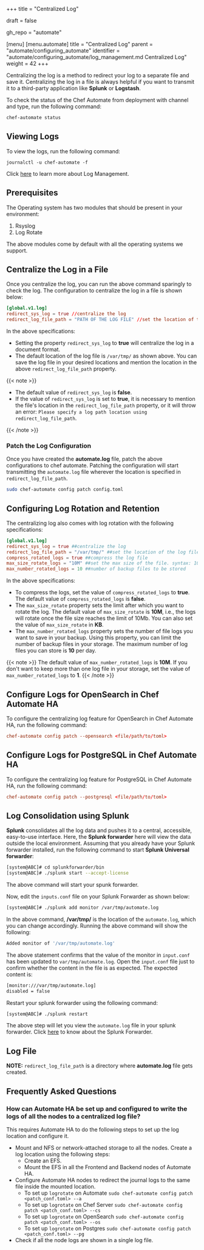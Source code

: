 +++
title = "Centralized Log"

draft = false

gh_repo = "automate"

[menu]
  [menu.automate]
    title = "Centralized Log"
    parent = "automate/configuring_automate"
    identifier = "automate/configuring_automate/log_management.md Centralized Log"
    weight = 42
+++

Centralizing the log is a method to redirect your log to a separate file and save it. Centralizing the log in a file is always helpful if you want to transmit it to a third-party application like **Splunk** or **Logstash**.

To check the status of the Chef Automate from deployment with channel and type, run the following command:

```bash
chef-automate status
```

## Viewing Logs

To view the logs, run the following command:

```shell
journalctl -u chef-automate -f
```

Click [here](/automate/log_management) to learn more about Log Management.

## Prerequisites

The Operating system has two modules that should be present in your environment:

1. Rsyslog
1. Log Rotate

The above modules come by default with all the operating systems we support.

## Centralize the Log in a File

Once you centralize the log, you can run the above command sparingly to check the log. The configuration to centralize the log in a file is shown below:

```toml
[global.v1.log]
redirect_sys_log = true //centralize the log
redirect_log_file_path = "PATH OF THE LOG FILE" //set the location of the log file. syntax: /var/tmp/
```

In the above specifications:

- Setting the property `redirect_sys_log` to **true** will centralize the log in a document format.
- The default location of the log file is `/var/tmp/` as shown above. You can save the log file in your desired locations and mention the location in the above `redirect_log_file_path` property.

{{< note >}}

- The default value of `redirect_sys_log` is **false**.
- If the value of `redirect_sys_log` is set to **true**, it is necessary to mention the file's location in the `redirect_log_file_path` property, or it will throw an error: `Please specify a log path location using redirect_log_file_path`.

{{< /note >}}

### Patch the Log Configuration

Once you have created the **automate.log** file, patch the above configurations to chef automate. Patching the configuration will start transmitting the `automate.log` file wherever the location is specified in `redirect_log_file_path`.

```bash
sudo chef-automate config patch config.toml
```

## Configuring Log Rotation and Retention

The centralizing log also comes with log rotation with the following specifications:

```toml
[global.v1.log]
redirect_sys_log = true ##centralize the log
redirect_log_file_path = "/var/tmp/" ##set the location of the log file
compress_rotated_logs = true ##compress the log file
max_size_rotate_logs = "10M" ##set the max size of the file. syntax: 10M, 90k
max_number_rotated_logs = 10 ##number of backup files to be stored
```

In the above specifications:

- To compress the logs, set the value of `compress_rotated_logs` to **true**. The default value of `compress_rotated_logs` is **false**.
- The `max_size_rotate` property sets the limit after which you want to rotate the log. The default value of `max_size_rotate` is **10M**, i.e., the logs will rotate once the file size reaches the limit of 10Mb. You can also set the value of `max_size_rotate` in **KB**.
- The `max_number_rotated_logs` property sets the number of file logs you want to save in your backup. Using this property, you can limit the number of backup files in your storage. The maximum number of log files you can store is **10** per day.

{{< note >}} The default value of `max_number_rotated_logs` is **10M**. If you don't want to keep more than one log file in your storage, set the value of `max_number_rotated_logs` to **1**. {{< /note >}}

## Configure Logs for OpenSearch in Chef Automate HA

To configure the centralizing log feature for OpenSearch in Chef Automate HA, run the following command:

```toml
chef-automate config patch --opensearch <file/path/to/toml>
```

## Configure Logs for PostgreSQL in Chef Automate HA

To configure the centralizing log feature for PostgreSQL in Chef Automate HA, run the following command:

```toml
chef-automate config patch --postgresql <file/path/to/toml>
```

## Log Consolidation using Splunk

**Splunk** consolidates all the log data and pushes it to a central, accessible, easy-to-use interface. Here, the **Splunk forwarder** here will view the data outside the local environment. Assuming that you already have your Splunk forwarder installed, run the following command to start **Splunk Universal forwarder**:

```bash
[system@ABC]# cd splunkforwarder/bin
[system@ABC]# ./splunk start --accept-license
```

The above command will start your spunk forwarder.

Now, edit the `inputs.conf` file on your Splunk Forwarder as shown below:

```bash
[system@ABC]# ./splunk add monitor /var/tmp/automate.log
```

In the above command, **/var/tmp/** is the location of the `automate.log`, which you can change accordingly. Running the above command will show the following:

```bash
Added monitor of '/var/tmp/automate.log'
```

The above statement confirms that the value of the monitor in `input.conf` has been updated to `var/tmp/automate.log`. Open the `input.conf` file just to confirm whether the content in the file is as expected. The expected content is:

```bash
[monitor:///var/tmp/automate.log]
disabled = false
```

Restart your splunk forwarder using the following command:

```bash
[system@ABC]# ./splunk restart
```

The above step will let you view the `automate.log` file in your splunk forwarder. Click [here](https://statics.teams.cdn.office.net/evergreen-assets/safelinks/1/atp-safelinks.html) to know about the Splunk Forwarder.

## Log File

**NOTE:** `redirect_log_file_path` is a directory where **automate.log** file gets created.

## Frequently Asked Questions

### How can Automate HA be set up and configured to write the logs of all the nodes to a centralized log file?

This requires Automate HA to do the following steps to set up the log location and configure it.

- Mount and NFS or network-attached storage to all the nodes. Create a log location using the following steps:
  - Create an EFS.
  - Mount the EFS in all the Frontend and Backend nodes of Automate HA.
- Configure Automate HA nodes to redirect the journal logs to the same file inside the mounted location.
  - To set up `logrotate` on Automate `sudo chef-automate config patch <patch_conf.toml> --a`
  - To set up `logrotate` on Chef Server `sudo chef-automate config patch <patch_conf.toml> --cs`
  - To set up `logrotate` on OpenSearch `sudo chef-automate config patch <patch_conf.toml> --os`
  - To set up `logrotate` on Postgres `sudo chef-automate config patch <patch_conf.toml> --pg`
- Check if all the node logs are shown in a single log file.
